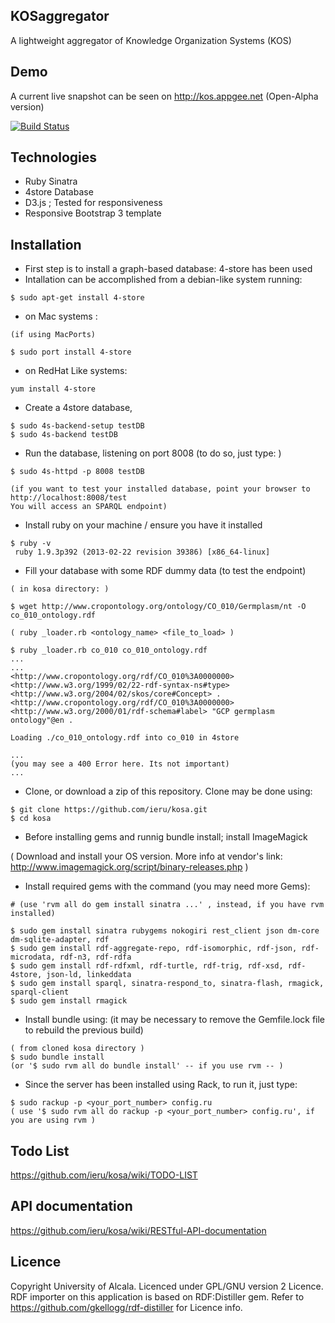 ## KOSaggregator

A lightweight aggregator of Knowledge Organization Systems (KOS)

## Demo

A current live snapshot can be seen on http://kos.appgee.net (Open-Alpha version)

[![Build Status](https://travis-ci.org/ieru/kosa.png?branch=master)](https://travis-ci.org/ieru/kosa)

## Technologies

- Ruby Sinatra
- 4store Database
- D3.js ; Tested for responsiveness
- Responsive Bootstrap 3 template

## Installation


- First step is to install a graph-based database: 4-store has been used
- Intallation can be accomplished from a debian-like system running: 

```
$ sudo apt-get install 4-store
```

- on Mac systems : 

```
(if using MacPorts)  

$ sudo port install 4-store
```

- on RedHat Like systems: 

```
yum install 4-store
```

- Create a 4store database, 

```
$ sudo 4s-backend-setup testDB
$ sudo 4s-backend testDB
```

- Run the database, listening on port 8008 (to do so, just type: )

```
$ sudo 4s-httpd -p 8008 testDB  

(if you want to test your installed database, point your browser to http://localhost:8008/test 
You will access an SPARQL endpoint)
```

- Install ruby on your machine / ensure you have it installed 
```
$ ruby -v
 ruby 1.9.3p392 (2013-02-22 revision 39386) [x86_64-linux]
```

- Fill your database with some RDF dummy data (to test the endpoint)

```
( in kosa directory: )

$ wget http://www.cropontology.org/ontology/CO_010/Germplasm/nt -O co_010_ontology.rdf  

( ruby _loader.rb <ontology_name> <file_to_load> )  

$ ruby _loader.rb co_010 co_010_ontology.rdf
...
...
<http://www.cropontology.org/rdf/CO_010%3A0000000> <http://www.w3.org/1999/02/22-rdf-syntax-ns#type> <http://www.w3.org/2004/02/skos/core#Concept> .
<http://www.cropontology.org/rdf/CO_010%3A0000000> <http://www.w3.org/2000/01/rdf-schema#label> "GCP germplasm ontology"@en .

Loading ./co_010_ontology.rdf into co_010 in 4store

...
(you may see a 400 Error here. Its not important)
...

```

- Clone, or download a zip of this repository. Clone may be done using:

```
$ git clone https://github.com/ieru/kosa.git
$ cd kosa
```

- Before installing gems and runnig bundle install; install ImageMagick

( Download and install your OS version. More info at vendor's link:
http://www.imagemagick.org/script/binary-releases.php )


- Install required gems with the command (you may need more Gems):

```
# (use 'rvm all do gem install sinatra ...' , instead, if you have rvm installed)  

$ sudo gem install sinatra rubygems nokogiri rest_client json dm-core dm-sqlite-adapter, rdf
$ sudo gem install rdf-aggregate-repo, rdf-isomorphic, rdf-json, rdf-microdata, rdf-n3, rdf-rdfa
$ sudo gem install rdf-rdfxml, rdf-turtle, rdf-trig, rdf-xsd, rdf-4store, json-ld, linkeddata
$ sudo gem install sparql, sinatra-respond_to, sinatra-flash, rmagick, sparql-client
$ sudo gem install rmagick
```

- Install bundle using: (it may be necessary to remove the Gemfile.lock file to rebuild the previous build)

```
( from cloned kosa directory )
$ sudo bundle install
(or '$ sudo rvm all do bundle install' -- if you use rvm -- )
```

- Since the server has been installed using Rack, to run it, just type:

```
$ sudo rackup -p <your_port_number> config.ru
( use '$ sudo rvm all do rackup -p <your_port_number> config.ru', if you are using rvm )
```

## Todo List

https://github.com/ieru/kosa/wiki/TODO-LIST

## API documentation

https://github.com/ieru/kosa/wiki/RESTful-API-documentation

## Licence

Copyright University of Alcala. Licenced under GPL/GNU version 2 Licence.  
RDF importer on this application is based on RDF:Distiller gem. Refer to https://github.com/gkellogg/rdf-distiller for Licence info.


